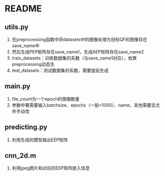 # README

## utils.py 

1. 在preprocessing函数中将datasets中的图像处理为目标QF的图像存在save_name中
2. 然后生成PEP矩阵存在save_name1，生成AEP矩阵存在save_name2
3. train_datasets：训练数据集的系数（与save_name1对应），依靠preprocessing动态生
4. test_datasets：测试数据集的系数，需要提前生成

## main.py
1. file_count为一个epoch的图像数量
2. 参数中著需要输入batchsize、epochs（一般=1000）、name，其他需要去文件手动改

## predicting.py

1. 利用生成的模型输出EEP矩阵

## cnn_2d.m

1. 利用jpeg图片和对应的EEP矩阵嵌入信息